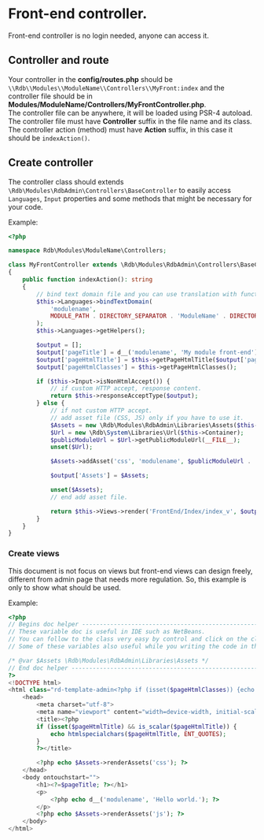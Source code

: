 # Front-end controller.
Front-end controller is no login needed, anyone can access it.  

## Controller and route
Your controller in the **config/routes.php** should be `\\Rdb\\Modules\\ModuleName\\Controllers\\MyFront:index`
and the controller file should be in **Modules/ModuleName/Controllers/MyFrontController.php**.<br>
The controller file can be anywhere, it will be loaded using PSR-4 autoload. 
The controller file must have **Controller** suffix in the file name and its class.<br>
The controller action (method) must have **Action** suffix, in this case it should be `indexAction()`.

## Create controller
The controller class should extends `\Rdb\Modules\RdbAdmin\Controllers\BaseController` to easily access `Languages`, `Input` properties and some methods that might be necessary for your code.

Example:

```php
<?php

namespace Rdb\Modules\ModuleName\Controllers;

class MyFrontController extends \Rdb\Modules\RdbAdmin\Controllers\BaseController
{
    public function indexAction(): string
    {
        // bind text domain file and you can use translation with functions that work for specific domain such as `d__()`.
        $this->Languages->bindTextDomain(
            'modulename', 
            MODULE_PATH . DIRECTORY_SEPARATOR . 'ModuleName' . DIRECTORY_SEPARATOR . 'languages' . DIRECTORY_SEPARATOR . 'translations'
        );
        $this->Languages->getHelpers();

        $output = [];
        $output['pageTitle'] = d__('modulename', 'My module front-end');
        $output['pageHtmlTitle'] = $this->getPageHtmlTitle($output['pageTitle']);
        $output['pageHtmlClasses'] = $this->getPageHtmlClasses();

        if ($this->Input->isNonHtmlAccept()) {
            // if custom HTTP accept, response content.
            return $this->responseAcceptType($output);
        } else {
            // if not custom HTTP accept.
            // add asset file (CSS, JS) only if you have to use it.
            $Assets = new \Rdb\Modules\RdbAdmin\Libraries\Assets($this->Container);
            $Url = new \Rdb\System\Libraries\Url($this->Container);
            $publicModuleUrl = $Url->getPublicModuleUrl(__FILE__);
            unset($Url);

            $Assets->addAsset('css', 'modulename', $publicModuleUrl . '/assets/css/my-module-style.css');

            $output['Assets'] = $Assets;

            unset($Assets);
            // end add asset file.

            return $this->Views->render('FrontEnd/Index/index_v', $output);
        }
    }
}
```

### Create views
This document is not focus on views but front-end views can design freely, different from admin page that needs more regulation. So, this example is only to show what should be used.

Example:

```php
<?php
// Begins doc helper ------------------------------------------------------------------------
// These variable doc is useful in IDE such as NetBeans.
// You can follow to the class very easy by control and click on the class name in the line @var.
// Some of these variables also useful while you writing the code in the IDE, it will be show the drop down helper for you.

/* @var $Assets \Rdb\Modules\RdbAdmin\Libraries\Assets */
// End doc helper ---------------------------------------------------------------------------
?>
<!DOCTYPE html>
<html class="rd-template-admin<?php if (isset($pageHtmlClasses)) {echo ' ' . $pageHtmlClasses;} ?>">
    <head>
        <meta charset="utf-8">
        <meta name="viewport" content="width=device-width, initial-scale=1">
        <title><?php
        if (isset($pageHtmlTitle) && is_scalar($pageHtmlTitle)) {
            echo htmlspecialchars($pageHtmlTitle, ENT_QUOTES);
        }
        ?></title>

        <?php echo $Assets->renderAssets('css'); ?> 
    </head>
    <body ontouchstart="">
        <h1><?=$pageTitle; ?></h1>
        <p>
            <?php echo d__('modulename', 'Hello world.'); ?>
        </p>
        <?php echo $Assets->renderAssets('js'); ?> 
    </body>
</html>
```